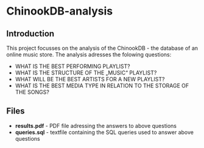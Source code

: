 # ChinookDB-analysis

## Introduction
This project focusses on the analysis of the ChinookDB - the database of an online music store. The analysis adresses the folowing questions:

- WHAT IS THE BEST PERFORMING PLAYLIST?
- WHAT IS THE STRUCTURE OF THE „MUSIC“ PLAYLIST?
- WHAT WILL BE THE BEST ARTISTS FOR A NEW PLAYLIST?
- WHAT IS THE BEST MEDIA TYPE IN RELATION TO THE STORAGE OF THE SONGS?

## Files
- **results.pdf** - PDF file adressing the answers to above questions
- **queries.sql** - textfile containing the SQL queries used to answer above questions
